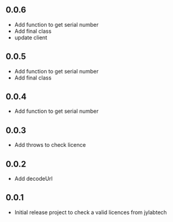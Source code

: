 ## 0.0.6

- Add function to get serial number
- Add final class
- update client

## 0.0.5

- Add function to get serial number
- Add final class

## 0.0.4

- Add function to get serial number

## 0.0.3

- Add throws to check licence

## 0.0.2

- Add decodeUrl

## 0.0.1

- Initial release project to check a valid licences from jylabtech
